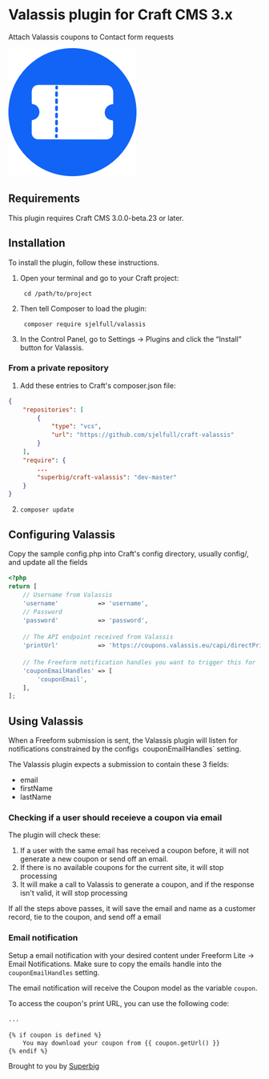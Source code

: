 # Valassis plugin for Craft CMS 3.x

Attach Valassis coupons to Contact form requests

![Screenshot](resources/img/plugin-logo.png)

## Requirements

This plugin requires Craft CMS 3.0.0-beta.23 or later.

## Installation

To install the plugin, follow these instructions.

1. Open your terminal and go to your Craft project:

        cd /path/to/project

2. Then tell Composer to load the plugin:

        composer require sjelfull/valassis

3. In the Control Panel, go to Settings → Plugins and click the “Install” button for Valassis.

### From a private repository

1. Add these entries to Craft's composer.json file:

```json
{
    "repositories": [
        {
            "type": "vcs",
            "url": "https://github.com/sjelfull/craft-valassis"
        }
    ],
    "require": {
        ...
        "superbig/craft-valassis": "dev-master"
    }
}
```

2. `composer update`

## Configuring Valassis

Copy the sample config.php into Craft's config directory, usually config/, and update all the fields

```php
<?php
return [
    // Username from Valassis
    'username'           => 'username',
    // Password
    'password'           => 'password',

    // The API endpoint received from Valassis
    'printUrl'           => 'https://coupons.valassis.eu/capi/directPrint/xxxxxxxxxx',

    // The Freeform notification handles you want to trigger this for
    'couponEmailHandles' => [
        'couponEmail',
    ],
];
```

## Using Valassis

When a Freeform submission is sent, the Valassis plugin will listen for notifications constrained by the config`s `couponEmailHandles` setting.

The Valassis plugin expects a submission to contain these 3 fields:

- email
- firstName
- lastName

### Checking if a user should receieve a coupon via email

The plugin will check these:

1. If a user with the same email has received a coupon before, it will not generate a new coupon or send off an email.
2. If there is no available coupons for the current site, it will stop processing
3. It will make a call to Valassis to generate a coupon, and if the response isn't valid, it will stop processing

If all the steps above passes, it will save the email and name as a customer record, tie to the coupon, and send off a email

### Email notification

Setup a email notification with your desired content under Freeform Lite -> Email Notifications. Make sure to copy the emails handle into the `couponEmailHandles` setting.

The email notification will receive the Coupon model as the variable `coupon`.

To access the coupon's print URL, you can use the following code:

```twig
...

{% if coupon is defined %}
    You may download your coupon from {{ coupon.getUrl() }}
{% endif %}
```

Brought to you by [Superbig](https://superbig.co)

